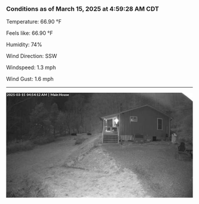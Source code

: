 ### Conditions as of March 15, 2025 at 4:59:28 AM CDT 

Temperature: 66.90 &deg;F

Feels like: 66.90 &deg;F

Humidity: 74%

Wind Direction: SSW

Windspeed: 1.3 mph

Wind Gust: 1.6 mph

---

<img src="./images/latest.jpeg"/>

